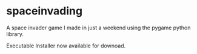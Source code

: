 # spaceinvading
A space invader game I made in just a weekend using the pygame python library.

Executable Installer now available for downoad.
